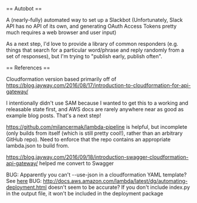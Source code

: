 == Autobot ==

A (nearly-fully) automated way to set up a Slackbot (Unfortunately, Slack API has no API of its own, and generating OAuth Access Tokens pretty much requires a web browser and user input)

As a next step, I'd love to provide a library of common responders (e.g. things that search for a particular word/phrase and reply randomly from a set of responses), but I'm trying to "publish early, publish often".

== References ==

Cloudformation version based primarily off of https://blog.jayway.com/2016/08/17/introduction-to-cloudformation-for-api-gateway/

I intentionally didn't use SAM because I wanted to get this to a working and releasable state first, and AWS docs are rarely anywhere near as good as example blog posts. That's a next step!

https://github.com/milancermak/lambda-pipeline is helpful, but incomplete (only builds from itself (which is still pretty cool!), rather than an arbitrary GitHub repo). Need to enforce that the repo contains an appropriate lambda.json to build from.

https://blog.jayway.com/2016/09/18/introduction-swagger-cloudformation-api-gateway/ helped me convert to Swagger

BUG: Apparently you can't --use-json in a cloudformation YAML template? See [here](https://stackoverflow.com/questions/47029217/creating-api-via-cloudformation-fails-with-body-cannot-be-specified-together-wi)
BUG: http://docs.aws.amazon.com/lambda/latest/dg/automating-deployment.html doesn't seem to be accurate? If you don't include index.py in the output file, it won't be included in the deployment package
